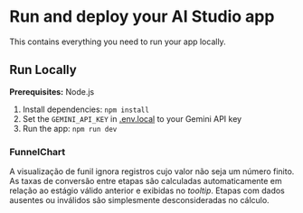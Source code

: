 # Run and deploy your AI Studio app

This contains everything you need to run your app locally.

## Run Locally

**Prerequisites:**  Node.js


1. Install dependencies:
   `npm install`
2. Set the `GEMINI_API_KEY` in [.env.local](.env.local) to your Gemini API key
3. Run the app:
   `npm run dev`

### FunnelChart

A visualização de funil ignora registros cujo valor não seja um número finito.
As taxas de conversão entre etapas são calculadas automaticamente em relação ao
estágio válido anterior e exibidas no *tooltip*. Etapas com dados ausentes ou
inválidos são simplesmente desconsideradas no cálculo.
